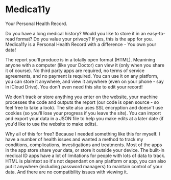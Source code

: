 # Medica11y
Your Personal Health Record.

Do you have a long medical history? Would you like to store it in an easy-to-read format? Do you value your privacy? If yes, this is the app for you. Medica11y is a Personal Health Record with a difference - You own your data!

The report you'll produce is in a totally open format (HTML). Meanining anyone with a computer (like your Doctor) can view it (only when you share it of course). No third party apps are required, no terms of service agreements, and no payment is required. You can use it on any platform, you can store it anywhere, and view it anywhere (even on your phone - say in iCloud Drive). You don't even need this site to edit your record!

We don't track or store anything you enter on the website, your machine processes the code and outputs the report (our code is open source - so feel free to take a look). The site also uses SSL encryption and doesn't use cookies (so you'll lose your progress if you leave the site). You can import and export your data in a JSON file to help you make edits at a later date (if you'd like to use the website to make edits).

Why all of this for free? Because I needed something like this for myself. I have a number of health issues and wanted a method to track my conditions, complications, investigations and treatments. Most of the apps in the app store share your data, or store it outside your device. The built-in medical ID apps have a lot of limitations for people with lots of data to track. HTML is plaintext so it's not dependant on any platform or app, you can also put it anywhere (including password managers) to maintain control of your data. And there are no compatibility issues with viewing it.
